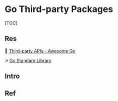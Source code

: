 # Go Third-party Packages

[TOC]



## Res
🔗 [Third-party APIs - Awesome Go](https://awesome-go.com/)

↗ [Go Standard Library](../../../../Compiled%20Languages/Golang/Go%20Standard%20Library/Go%20Standard%20Library.md)



## Intro


## Ref

